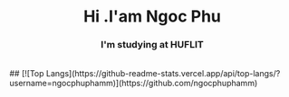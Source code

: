 
<h1 align="center">Hi .I'am Ngoc Phu</h1>
<h3 align="center">I'm studying at HUFLIT</h3>

<br/>
##
[![Top Langs](https://github-readme-stats.vercel.app/api/top-langs/?username=ngocphuphamm)](https://github.com/ngocphuphamm)
